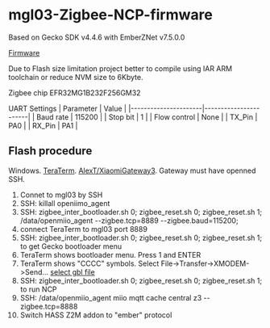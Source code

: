 # mgl03-Zigbee-NCP-firmware

Based on Gecko SDK v4.4.6 with EmberZNet v7.5.0.0

[Firmware](https://github.com/Sergey1Fox/mgl03-Zigbee-NCP-firmware/blob/main/ewarm-iar/exe/zigbee_ncp.gbl)

Due to Flash size limitation project better to compile using IAR ARM toolchain or reduce NVM size to 6Kbyte.

Zigbee chip EFR32MG1B232F256GM32

UART Settings
| Parameter            |  Value                |
|----------------------|-----------------------|
| Baud rate            |  115200               |
| Stop bit             |  1                    |
| Flow control         |  None                 |
| TX_Pin               |  PA0                  |
| RX_Pin               |  PA1                  |

## Flash procedure

Windows. [TeraTerm](https://teratermproject.github.io/). [AlexT/XiaomiGateway3](https://github.com/AlexxIT/XiaomiGateway3). Gateway must have openned SSH.
1. Connet to mgl03 by SSH
2. SSH: killall openiimo_agent
3. SSH: zigbee_inter_bootloader.sh 0; zigbee_reset.sh 0; zigbee_reset.sh 1; /data/openmiio_agent --zigbee.tcp=8889 --zigbee.baud=115200;
4. connect TeraTerm to mgl03 port 8889
5. SSH: zigbee_inter_bootloader.sh 0; zigbee_reset.sh 0; zigbee_reset.sh 1; to get Gecko bootloader menu
6. TeraTerm shows bootloader menu. Press 1 and ENTER
7. TeraTerm shows "CCCC" symbols. Select File->Transfer->XMODEM->Send... [select gbl file][1]
8. SSH: zigbee_inter_bootloader.sh 0; zigbee_reset.sh 0; zigbee_reset.sh 1; to run NCP
9. SSH: /data/openmiio_agent miio mqtt cache central z3 --zigbee.tcp=8888
10. Switch HASS Z2M addon to "ember" protocol

[1]: https://github.com/Sergey1Fox/mgl03-Zigbee-NCP-firmware/blob/main/ewarm-iar/exe/zigbee_ncp.gbl
